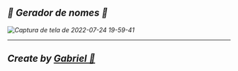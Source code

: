 <i>

## 🤖 Gerador de nomes 🤖

![Captura de tela de 2022-07-24 19-59-41](https://user-images.githubusercontent.com/92071360/180674696-10083492-30fb-4f03-b83d-ae0c64e3d9a7.png)


 <hr/>
 
 ## Create by <a href="https://instagram.com/gabrielbarrozs">Gabriel 🚀<a/>
